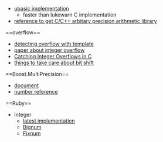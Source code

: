 * [ubasic implementation](http://www.rkmath.rikkyo.ac.jp/~kida/ubasic.htm)
  * faster than lukewarn C implementation
* [reference to get C/C++ arbitary precision arithmetic library](http://yugui.jp/articles/283)

==overflow==
* [detecting overflow with template](http://blog.reverberate.org/2012/12/testing-for-integer-overflow-in-c-and-c.html)
* [paper about integer overflow](http://www.cs.utah.edu/~regehr/papers/overflow12.pdf)
* [Catching Integer Overflows in C](http://www.fefe.de/intof.html)
* [things to take care about bit shift](http://proger.blog10.fc2.com/blog-entry-62.html)

==Boost.MultiPrecision==
* [document](http://www.boost.org/doc/libs/release/libs/multiprecision/doc/html/index.html)
* [number reference](http://www.boost.org/doc/libs/release/libs/multiprecision/doc/html/boost_multiprecision/ref/number.html)

==Ruby==
* Integer
  * [latest implementation](https://github.com/ruby/ruby/blob/trunk/numeric.c)
  * [Bignum](http://doc.ruby-lang.org/ja/2.0.0/class/Bignum.html)
  * [Fixnum](http://doc.ruby-lang.org/ja/2.0.0/class/Fixnum.html)